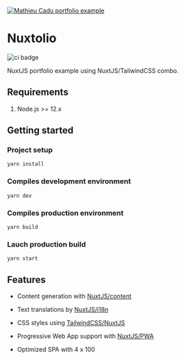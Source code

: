 [![Mathieu Cadu portfolio example](https://mathieu-cadu.com/banner.jpg)](https://mathieu-cadu.com)

# Nuxtolio

![ci badge](https://github.com/syskin/nuxtolio/workflows/CI/badge.svg)

NuxtJS portfolio example using NuxtJS/TailwindCSS combo.

## Requirements
1. Node.js >= 12.x

## Getting started

### Project setup
```
yarn install
```

### Compiles development environment
```
yarn dev
```

### Compiles production environment
```
yarn build
```

### Lauch production build
```
yarn start
```

## Features

- Content generation with [NuxtJS/content](https://content.nuxtjs.org)

- Text translations by [NuxtJS/i18n](https://i18n.nuxtjs.org)

- CSS styles using [TailwindCSS/NuxtJS](https://tailwindcss.nuxtjs.org)

- Progressive Web App support with [NuxtJS/PWA](https://pwa.nuxtjs.org)

- Optimized SPA with 4 x 100

